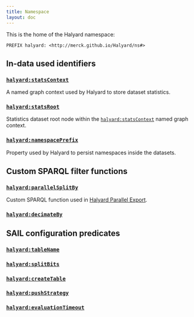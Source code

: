 ```yaml
---
title: Namespace
layout: doc
---
```


This is the home of the Halyard namespace:

```
PREFIX halyard: <http://merck.github.io/Halyard/ns#>
```

## In-data used identifiers

### <a id="statsContext" href="http://merck.github.io/Halyard/ns#statsContext">`halyard:statsContext`</a>

A named graph context used by Halyard to store dataset statistics.

### <a id="statsRoot" href="http://merck.github.io/Halyard/ns#statsRoot">`halyard:statsRoot`</a>

Statistics dataset root node within the [`halyard:statsContext`](#statsContext) named graph context.

### <a id="namespacePrefix" href="http://merck.github.io/Halyard/ns#namespacePrefix">`halyard:namespacePrefix`</a>

Property used by Halyard to persist namespaces inside the datasets.

## Custom SPARQL filter functions

### <a id="parallelSplitBy" href="http://merck.github.io/Halyard/ns#parallelSplitBy">`halyard:parallelSplitBy`</a>

Custom SPARQL function used in [Halyard Parallel Export](tools#Halyard_Parallel_Export).

### <a id="decimateBy" href="http://merck.github.io/Halyard/ns#decimateBy">`halyard:decimateBy`</a>

## SAIL configuration predicates

### <a id="tableName" href="http://merck.github.io/Halyard/ns#tableName">`halyard:tableName`</a>

### <a id="splitBits" href="http://merck.github.io/Halyard/ns#splitBits">`halyard:splitBits`</a>

### <a id="createTable" href="http://merck.github.io/Halyard/ns#createTable">`halyard:createTable`</a>

### <a id="pushStrategy" href="http://merck.github.io/Halyard/ns#pushStrategy">`halyard:pushStrategy`</a>

### <a id="evaluationTimeout" href="http://merck.github.io/Halyard/ns#evaluationTimeout">`halyard:evaluationTimeout`</a>
